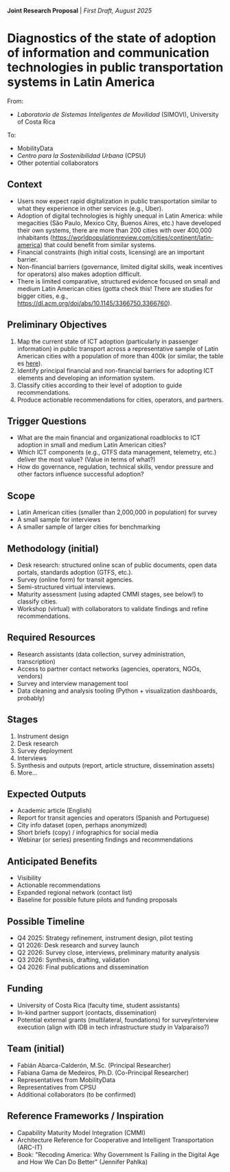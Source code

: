**Joint Research Proposal** | _First Draft, August 2025_

# Diagnostics of the state of adoption of information and communication technologies in public transportation systems in Latin America

From:

- _Laboratorio de Sistemas Inteligentes de Movilidad_ (SIMOVI), University of Costa Rica

To:

- MobilityData
- _Centro para la Sostenibilidad Urbana_ (CPSU)
- Other potential collaborators

## Context

- Users now expect rapid digitalization in public transportation similar to what they experience in other services (e.g., Uber).
- Adoption of digital technologies is highly unequal in Latin America: while megacities (São Paulo, Mexico City, Buenos Aires, etc.) have developed their own systems, there are more than 200 cities with over 400,000 inhabitants (https://worldpopulationreview.com/cities/continent/latin-america) that could benefit from similar systems.
- Financial constraints (high initial costs, licensing) are an important barrier.
- Non-financial barriers (governance, limited digital skills, weak incentives for operators) also makes adoption difficult.
- There is limited comparative, structured evidence focused on small and medium Latin American cities (gotta check this! There are studies for bigger cities, e.g., https://dl.acm.org/doi/abs/10.1145/3366750.3366760).

## Preliminary Objectives

1. Map the current state of ICT adoption (particularly in passenger information) in public transport across a representative sample of Latin American cities with a population of more than 400k (or similar, the table es [here](latin-america-cities-by-population-2025.csv)).
2. Identify principal financial and non-financial barriers for adopting ICT elements and developing an information system.
3. Classify cities according to their level of adoption to guide recommendations.
4. Produce actionable recommendations for cities, operators, and partners.

## Trigger Questions

- What are the main financial and organizational roadblocks to ICT adoption in small and medium Latin American cities?
- Which ICT components (e.g., GTFS data management, telemetry, etc.) deliver the most value? (Value in terms of what?)
- How do governance, regulation, technical skills, vendor pressure and other factors influence successful adoption?

## Scope

- Latin American cities (smaller than 2,000,000 in population) for survey
- A small sample for interviews
- A smaller sample of larger cities for benchmarking

## Methodology (initial)

- Desk research: structured online scan of public documents, open data portals, standards adoption (GTFS, etc.).
- Survey (online form) for transit agencies.
- Semi-structured virtual interviews.
- Maturity assessment (using adapted CMMI stages, see below!) to classify cities.
- Workshop (virtual) with collaborators to validate findings and refine recommendations.

## Required Resources

- Research assistants (data collection, survey administration, transcription)
- Access to partner contact networks (agencies, operators, NGOs, vendors)
- Survey and interview management tool
- Data cleaning and analysis tooling (Python + visualization dashboards, probably)

## Stages

1. Instrument design
2. Desk research
3. Survey deployment
4. Interviews
5. Synthesis and outputs (report, article structure, dissemination assets)
6. More...

## Expected Outputs

- Academic article (English)
- Report for transit agencies and operators (Spanish and Portuguese)
- City info dataset (open, perhaps anonymized)
- Short briefs (copy) / infographics for social media
- Webinar (or series) presenting findings and recommendations

## Anticipated Benefits

- Visibility
- Actionable recommendations
- Expanded regional network (contact list)
- Baseline for possible future pilots and funding proposals

## Possible Timeline

- Q4 2025: Strategy refinement, instrument design, pilot testing
- Q1 2026: Desk research and survey launch
- Q2 2026: Survey close, interviews, preliminary maturity analysis
- Q3 2026: Synthesis, drafting, validation
- Q4 2026: Final publications and dissemination

## Funding

- University of Costa Rica (faculty time, student assistants)
- In-kind partner support (contacts, dissemination)
- Potential external grants (multilateral, foundations) for survey/interview execution (align with IDB in tech infrastructure study in Valparaíso?)

## Team (initial)

- Fabián Abarca-Calderón, M.Sc. (Principal Researcher)
- Fabiana Gama de Medeiros, Ph.D. (Co-Principal Researcher)
- Representatives from MobilityData
- Representatives from CPSU
- Additional collaborators (to be confirmed)

## Reference Frameworks / Inspiration

- Capability Maturity Model Integration (CMMI)
- Architecture Reference for Cooperative and Intelligent Transportation (ARC-IT)
- Book: "Recoding America: Why Government Is Failing in the Digital Age and How We Can Do Better" (Jennifer Pahlka)
